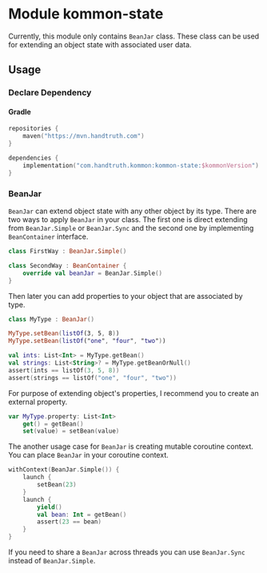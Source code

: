 # Module kommon-state

Currently, this module only contains `BeanJar` class. These class can be used for
extending an object state with associated user data.

Usage
-------------------------------------------------------

### Declare Dependency

#### Gradle

```kotlin
repositories {
    maven("https://mvn.handtruth.com")
}

dependencies {
    implementation("com.handtruth.kommon:kommon-state:$kommonVersion")
}
```

### BeanJar

`BeanJar` can extend object state with any other object by its type. There are
two ways to apply `BeanJar` in your class. The first one is direct extending from
`BeanJar.Simple` or `BeanJar.Sync` and the second one by
implementing `BeanContainer` interface.

```kotlin
class FirstWay : BeanJar.Simple()

class SecondWay : BeanContainer {
    override val beanJar = BeanJar.Simple()
}
```

Then later you can add properties to your object that are associated by type.

```kotlin
class MyType : BeanJar()

MyType.setBean(listOf(3, 5, 8))
MyType.setBean(listOf("one", "four", "two"))

val ints: List<Int> = MyType.getBean()
val strings: List<String>? = MyType.getBeanOrNull()
assert(ints == listOf(3, 5, 8))
assert(strings == listOf("one", "four", "two"))
```

For purpose of extending object's properties, I recommend you to create an
external property.

```kotlin
var MyType.property: List<Int>
    get() = getBean()
    set(value) = setBean(value)
```

The another usage case for `BeanJar` is creating mutable coroutine context.
You can place `BeanJar` in your coroutine context.

```kotlin
withContext(BeanJar.Simple()) {
    launch {
        setBean(23)
    }
    launch {
        yield()
        val bean: Int = getBean()
        assert(23 == bean)
    }
}
```

If you need to share a `BeanJar` across threads you can use `BeanJar.Sync`
instead of `BeanJar.Simple`.
